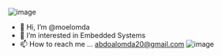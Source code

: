 ![image](https://github.com/moelomda/moelomda/assets/88937815/dc41034c-27af-4b7a-8f4f-c110c33dc442)



- 👋 Hi, I’m @moelomda
- 👀 I’m interested in Embedded Systems 
- 📫 How to reach me ...
abdoalomda20@gmail.com
![image](https://github.com/moelomda/moelomda/assets/88937815/f64d7b90-59ea-4963-b800-41dc78137bd6)


<!---
moelomda/moelomda is a ✨ special ✨ repository because its `README.md` (this file) appears on your GitHub profile.
You can click the Preview link to take a look at your changes.
--->
